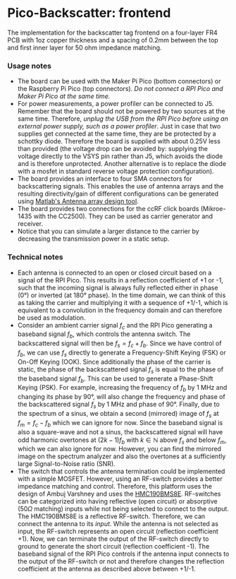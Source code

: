 # Pico-Backscatter: frontend
The implementation for the backscatter tag frontend on a four-layer FR4 PCB with 1oz copper thickness and a spacing of 0.2mm between the top and first inner layer for 50 ohm impedance matching.

### Usage notes
- The board can be used with the Maker Pi Pico (bottom connectors) or the Raspberry Pi Pico (top connectors). _Do not connect a RPI Pico and Maker Pi Pico at the same time._
- For power measurements, a power profiler can be connected to J5. Remember that the board should not be powered by two sources at the same time. Therefore, _unplug the USB from the RPI Pico before using an external power supply, such as a power profiler_. Just in case that two supplies get connected at the same time, they are be protected by a schottky diode. Therefore the board is supplied with about 0.25V less than provided (the voltage drop can be avoided by: supplying the voltage directly to the VSYS pin rather than J5, which avoids the diode and is therefore unprotected. Another alternative is to replace the diode with a mosfet in standard reverse voltage protection configuration).
- The board provides an interface to four SMA connectors for backscattering signals. This enables the use of antenna arrays and the resulting directivity/gain of different configurations can be generated using [Matlab's Antenna array design tool](https://se.mathworks.com/help/antenna/gs/design-and-analysis-using-antenna-array-designer-app.html).
- The board provides two connections for the ccRF click boards (Mikroe-1435 with the CC2500). They can be used as carrier generator and receiver.
- Notice that you can simulate a larger distance to the carrier by decreasing the transmission power in a static setup.

### Technical notes
- Each antenna is connected to an open or closed circuit based on a signal of the RPI Pico. This results in a reflection coefficient of +1 or -1, such that the incoming signal is always fully reflected either in phase (0°) or inverted (at 180° phase). In the time domain, we can think of this as taking the carrier and multiplying it with a sequence of +1/-1, which is equivalent to a convolution in the frequency domain and can therefore be used as modulation.
- Consider an ambient carrier signal $f_c$ and the RPI Pico generating a baseband signal $f_b$, which controls the antenna switch. The backscattered signal will then be $f_{s} = f_c + f_b$. Since we have control of $f_b$, we can use $f_s$ directly to generate a Frequency-Shift Keying (FSK) or On-Off Keying (OOK). Since additionally the phase of the carrier is static, the phase of the backscattered signal $f_s$ is equal to the phase of the baseband signal $f_b$. This can be used to generate a Phase-Shift Keying (PSK). For example, increasing the frequency of $f_b$ by 1 MHz and changing its phase by 90°, will also change the frequency and phase of the backscattered signal $f_s$ by 1 MHz and phase of 90°. Finally, due to the spectrum of a sinus, we obtain a second (mirrored) image of $f_s$ at $f_m = f_c - f_b$ which we can ignore for now. Since the baseband signal is also a square-wave and not a sinus, the backscattered signal will have odd harmonic overtones at $(2k-1)f_b$ with $k\in \mathbb{N}$ above $f_s$ and below $f_m$, which we can also ignore for now. However, you can find the mirrored image on the spectrum analyzer and also the overtones at a sufficiently large Signal-to-Noise ratio (SNR).
- The switch that controls the antenna termination could be implemented with a simple MOSFET. However, using an RF-switch provides a better impedance matching and control. Therefore, this platform uses the design of Ambuj Varshney and uses the [HMC190BMS8E](https://www.analog.com/media/en/technical-documentation/data-sheets/hmc190b.pdf). RF-switches can be categorized into having reflective (open circuit) or absorptive ($50 \Omega$ matching) inputs while not being selected to connect to the output. The HMC190BMS8E is a reflective RF-switch. Therefore, we can connect the antenna to its _input_. While the antenna is not selected as input, the RF-switch represents an open circuit (reflection coefficient +1). Now, we can terminate the output of the RF-switch directly to ground to generate the short circuit (reflection coefficient -1). The baseband signal of the RPI Pico controls if the antenna input connects to the output of the RF-switch or not and therefore changes the reflection coefficient at the antenna as described above between +1/-1.
